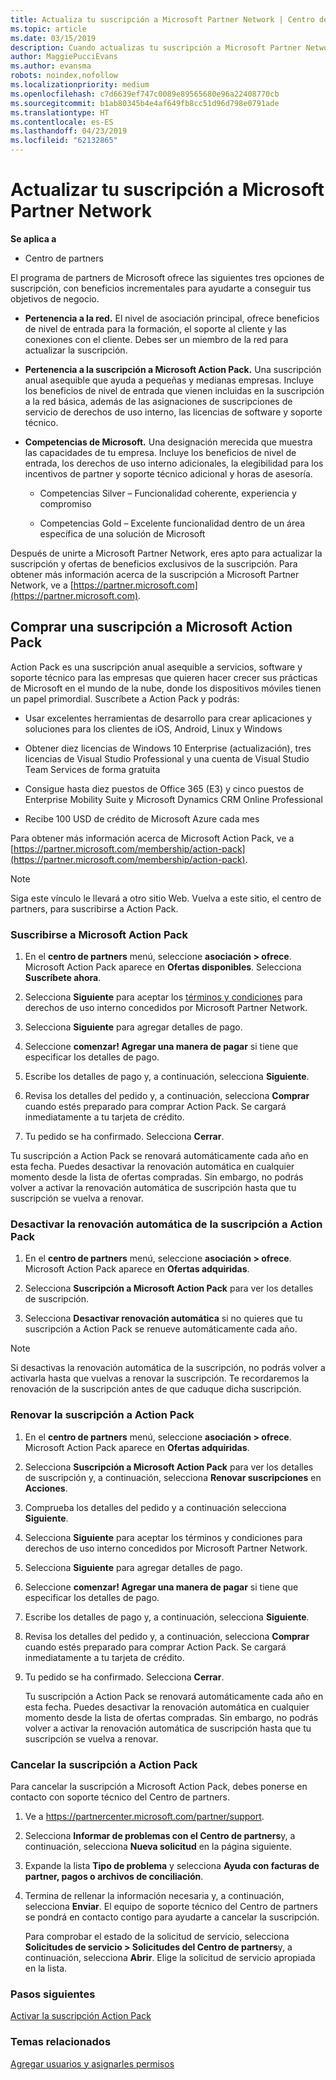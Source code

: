 ```yaml
---
title: Actualiza tu suscripción a Microsoft Partner Network | Centro de partners
ms.topic: article
ms.date: 03/15/2019
description: Cuando actualizas tu suscripción a Microsoft Partner Network, puedes beneficiarte de beneficios exclusivos. Aprende a buscar y comprar ofertas disponibles.
author: MaggiePucciEvans
ms.author: evansma
robots: noindex,nofollow
ms.localizationpriority: medium
ms.openlocfilehash: c7d6639ef747c0089e89565680e96a22408770cb
ms.sourcegitcommit: b1ab80345b4e4af649fb8cc51d96d798e0791ade
ms.translationtype: HT
ms.contentlocale: es-ES
ms.lasthandoff: 04/23/2019
ms.locfileid: "62132865"
---
```

# <a name="upgrade-your-microsoft-partner-network-membership"></a>Actualizar tu suscripción a Microsoft Partner Network

**Se aplica a**

-  Centro de partners

El programa de partners de Microsoft ofrece las siguientes tres opciones de suscripción, con beneficios incrementales para ayudarte a conseguir tus objetivos de negocio.

- **Pertenencia a la red.** El nivel de asociación principal, ofrece beneficios de nivel de entrada para la formación, el soporte al cliente y las conexiones con el cliente. Debes ser un miembro de la red para actualizar la suscripción.

- **Pertenencia a la suscripción a Microsoft Action Pack.** Una suscripción anual asequible que ayuda a pequeñas y medianas empresas. Incluye los beneficios de nivel de entrada que vienen incluidas en la suscripción a la red básica, además de las asignaciones de suscripciones de servicio de derechos de uso interno, las licencias de software y soporte técnico.

- **Competencias de Microsoft.** Una designación merecida que muestra las capacidades de tu empresa. Incluye los beneficios de nivel de entrada, los derechos de uso interno adicionales, la elegibilidad para los incentivos de partner y soporte técnico adicional y horas de asesoría.

  - Competencias Silver – Funcionalidad coherente, experiencia y compromiso

  - Competencias Gold – Excelente funcionalidad dentro de un área específica de una solución de Microsoft

Después de unirte a Microsoft Partner Network, eres apto para actualizar la suscripción y ofertas de beneficios exclusivos de la suscripción. Para obtener más información acerca de la suscripción a Microsoft Partner Network, ve a [https://partner.microsoft.com](https://partner.microsoft.com).


## <a name="purchase-a-microsoft-action-pack-subscription"></a>Comprar una suscripción a Microsoft Action Pack

Action Pack es una suscripción anual asequible a servicios, software y soporte técnico para las empresas que quieren hacer crecer sus prácticas de Microsoft en el mundo de la nube, donde los dispositivos móviles tienen un papel primordial. Suscríbete a Action Pack y podrás:

- Usar excelentes herramientas de desarrollo para crear aplicaciones y soluciones para los clientes de iOS, Android, Linux y Windows 

- Obtener diez licencias de Windows 10 Enterprise (actualización), tres licencias de Visual Studio Professional y una cuenta de Visual Studio Team Services de forma gratuita 

- Consigue hasta diez puestos de Office 365 (E3) y cinco puestos de Enterprise Mobility Suite y Microsoft Dynamics CRM Online Professional

- Recibe 100 USD de crédito de Microsoft Azure cada mes

Para obtener más información acerca de Microsoft Action Pack, ve a [https://partner.microsoft.com/membership/action-pack](https://partner.microsoft.com/membership/action-pack). 

> [!NOTE]  
> Siga este vínculo le llevará a otro sitio Web. Vuelva a este sitio, el centro de partners, para suscribirse a Action Pack.


### <a name="subscribe-to-microsoft-action-pack"></a>Suscribirse a Microsoft Action Pack

1. En el **centro de partners** menú, seleccione **asociación > ofrece**. Microsoft Action Pack aparece en **Ofertas disponibles**. Selecciona **Suscríbete ahora**. 

2. Selecciona **Siguiente** para aceptar los [términos y condiciones](https://go.microsoft.com/fwlink/?linkid=842232) para derechos de uso interno concedidos por Microsoft Partner Network.  

3. Selecciona **Siguiente** para agregar detalles de pago. 

4. Seleccione **comenzar! Agregar una manera de pagar** si tiene que especificar los detalles de pago. 

5. Escribe los detalles de pago y, a continuación, selecciona **Siguiente**.

6. Revisa los detalles del pedido y, a continuación, selecciona **Comprar** cuando estés preparado para comprar Action Pack. Se cargará inmediatamente a tu tarjeta de crédito.

7. Tu pedido se ha confirmado. Selecciona **Cerrar**.

Tu suscripción a Action Pack se renovará automáticamente cada año en esta fecha. Puedes desactivar la renovación automática en cualquier momento desde la lista de ofertas compradas. Sin embargo, no podrás volver a activar la renovación automática de suscripción hasta que tu suscripción se vuelva a renovar. 

### <a name="turn-off-automatic-action-pack-subscription-renewal"></a>Desactivar la renovación automática de la suscripción a Action Pack

1. En el **centro de partners** menú, seleccione **asociación > ofrece**. Microsoft Action Pack aparece en **Ofertas adquiridas**.

2. Selecciona **Suscripción a Microsoft Action Pack** para ver los detalles de suscripción. 

3. Selecciona **Desactivar renovación automática** si no quieres que tu suscripción a Action Pack se renueve automáticamente cada año. 

> [!NOTE]  
> Si desactivas la renovación automática de la suscripción, no podrás volver a activarla hasta que vuelvas a renovar la suscripción. Te recordaremos la renovación de la suscripción antes de que caduque dicha suscripción.


### <a name="renew-your-action-pack-subscription"></a>Renovar la suscripción a Action Pack

1. En el **centro de partners** menú, seleccione **asociación > ofrece**. Microsoft Action Pack aparece en **Ofertas adquiridas**.

2. Selecciona **Suscripción a Microsoft Action Pack** para ver los detalles de suscripción y, a continuación, selecciona **Renovar suscripciones** en **Acciones**.  

3. Comprueba los detalles del pedido y a continuación selecciona **Siguiente**.

4. Selecciona **Siguiente** para aceptar los términos y condiciones para derechos de uso interno concedidos por Microsoft Partner Network.  

5. Selecciona **Siguiente** para agregar detalles de pago. 

6. Seleccione **comenzar! Agregar una manera de pagar** si tiene que especificar los detalles de pago. 

7. Escribe los detalles de pago y, a continuación, selecciona **Siguiente**.

8. Revisa los detalles del pedido y, a continuación, selecciona **Comprar** cuando estés preparado para comprar Action Pack. Se cargará inmediatamente a tu tarjeta de crédito.

9. Tu pedido se ha confirmado. Selecciona **Cerrar**.

    Tu suscripción a Action Pack se renovará automáticamente cada año en esta fecha. Puedes desactivar la renovación automática en cualquier momento desde la lista de ofertas compradas. Sin embargo, no podrás volver a activar la renovación automática de suscripción hasta que tu suscripción se vuelva a renovar. 


### <a name="cancel-your-action-pack-subscription"></a>Cancelar la suscripción a Action Pack

Para cancelar la suscripción a Microsoft Action Pack, debes ponerse en contacto con soporte técnico del Centro de partners.

1. Ve a https://partnercenter.microsoft.com/partner/support.

2. Selecciona **Informar de problemas con el Centro de partners**y, a continuación, selecciona **Nueva solicitud** en la página siguiente.

3. Expande la lista **Tipo de problema** y selecciona **Ayuda con facturas de partner, pagos o archivos de conciliación**. 

4. Termina de rellenar la información necesaria y, a continuación, selecciona **Enviar**. El equipo de soporte técnico del Centro de partners se pondrá en contacto contigo para ayudarte a cancelar la suscripción.

    Para comprobar el estado de la solicitud de servicio, selecciona **Solicitudes de servicio > Solicitudes del Centro de partners**y, a continuación, selecciona **Abrir**. Elige la solicitud de servicio apropiada en la lista.  

 
### <a name="next-steps"></a>Pasos siguientes

[Activar la suscripción Action Pack](manage-your-partner-network-benefits.md)


### <a name="related-topics"></a>Temas relacionados

[Agregar usuarios y asignarles permisos](create-user-accounts-and-set-permissions.md)





